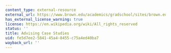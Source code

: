 ```yaml
---
content_type: external-resource
external_url: https://www.brown.edu/academics/gradschool/sites/brown.edu.academics.gradschool/files/uploads/Case%20Studies%20For%20Mentoring%2010-20-2017.pdf
has_external_license_warning: true
license: https://en.wikipedia.org/wiki/All_rights_reserved
status: ''
title: Advising Case Studies
uid: fe5d7ee2-5841-45a4-8455-c75a4ed40ba7
wayback_url: ''
---
```

